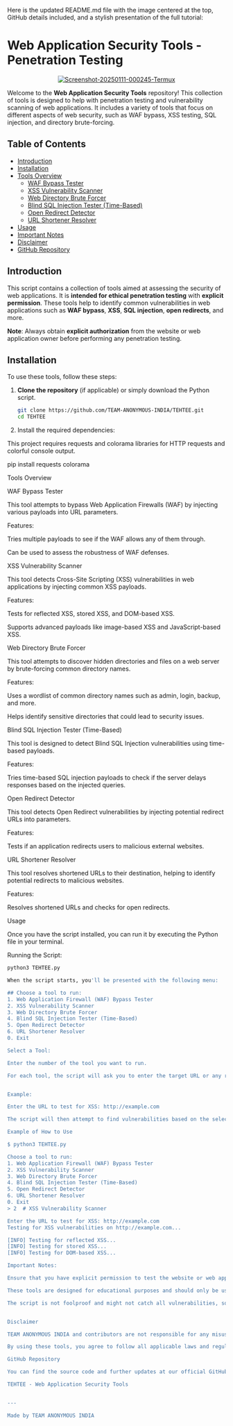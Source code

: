 Here is the updated README.md file with the image centered at the top, GitHub details included, and a stylish presentation of the full tutorial:

# Web Application Security Tools - Penetration Testing

<p align="center">
  <a href="https://ibb.co/7Q0QXS9">
    <img src="https://i.ibb.co/MfJfsgX/Screenshot-20250111-000245-Termux.jpg" alt="Screenshot-20250111-000245-Termux" border="0">
  </a>
</p>

Welcome to the **Web Application Security Tools** repository! This collection of tools is designed to help with penetration testing and vulnerability scanning of web applications. It includes a variety of tools that focus on different aspects of web security, such as WAF bypass, XSS testing, SQL injection, and directory brute-forcing.

## Table of Contents

- [Introduction](#introduction)
- [Installation](#installation)
- [Tools Overview](#tools-overview)
  - [WAF Bypass Tester](#waf-bypass-tester)
  - [XSS Vulnerability Scanner](#xss-vulnerability-scanner)
  - [Web Directory Brute Forcer](#web-directory-brute-forcer)
  - [Blind SQL Injection Tester (Time-Based)](#blind-sql-injection-tester-time-based)
  - [Open Redirect Detector](#open-redirect-detector)
  - [URL Shortener Resolver](#url-shortener-resolver)
- [Usage](#usage)
- [Important Notes](#important-notes)
- [Disclaimer](#disclaimer)
- [GitHub Repository](#github-repository)

## Introduction

This script contains a collection of tools aimed at assessing the security of web applications. It is **intended for ethical penetration testing** with **explicit permission**. These tools help to identify common vulnerabilities in web applications such as **WAF bypass**, **XSS**, **SQL injection**, **open redirects**, and more.

**Note**: Always obtain **explicit authorization** from the website or web application owner before performing any penetration testing.

## Installation

To use these tools, follow these steps:

1. **Clone the repository** (if applicable) or simply download the Python script.

   ```bash
   git clone https://github.com/TEAM-ANONYMOUS-INDIA/TEHTEE.git
   cd TEHTEE

2. Install the required dependencies:

This project requires requests and colorama libraries for HTTP requests and colorful console output.

pip install requests colorama



Tools Overview

WAF Bypass Tester

This tool attempts to bypass Web Application Firewalls (WAF) by injecting various payloads into URL parameters.

Features:

Tries multiple payloads to see if the WAF allows any of them through.

Can be used to assess the robustness of WAF defenses.


XSS Vulnerability Scanner

This tool detects Cross-Site Scripting (XSS) vulnerabilities in web applications by injecting common XSS payloads.

Features:

Tests for reflected XSS, stored XSS, and DOM-based XSS.

Supports advanced payloads like image-based XSS and JavaScript-based XSS.


Web Directory Brute Forcer

This tool attempts to discover hidden directories and files on a web server by brute-forcing common directory names.

Features:

Uses a wordlist of common directory names such as admin, login, backup, and more.

Helps identify sensitive directories that could lead to security issues.


Blind SQL Injection Tester (Time-Based)

This tool is designed to detect Blind SQL Injection vulnerabilities using time-based payloads.

Features:

Tries time-based SQL injection payloads to check if the server delays responses based on the injected queries.


Open Redirect Detector

This tool detects Open Redirect vulnerabilities by injecting potential redirect URLs into parameters.

Features:

Tests if an application redirects users to malicious external websites.


URL Shortener Resolver

This tool resolves shortened URLs to their destination, helping to identify potential redirects to malicious websites.

Features:

Resolves shortened URLs and checks for open redirects.


Usage

Once you have the script installed, you can run it by executing the Python file in your terminal.

Running the Script:

```bash
python3 TEHTEE.py

When the script starts, you'll be presented with the following menu:

## Choose a tool to run:
1. Web Application Firewall (WAF) Bypass Tester
2. XSS Vulnerability Scanner
3. Web Directory Brute Forcer
4. Blind SQL Injection Tester (Time-Based)
5. Open Redirect Detector
6. URL Shortener Resolver
0. Exit

Select a Tool:

Enter the number of the tool you want to run.

For each tool, the script will ask you to enter the target URL or any relevant input needed for the attack.


Example:

Enter the URL to test for XSS: http://example.com

The script will then attempt to find vulnerabilities based on the selected tool.

Example of How to Use

$ python3 TEHTEE.py

Choose a tool to run:
1. Web Application Firewall (WAF) Bypass Tester
2. XSS Vulnerability Scanner
3. Web Directory Brute Forcer
4. Blind SQL Injection Tester (Time-Based)
5. Open Redirect Detector
6. URL Shortener Resolver
0. Exit
> 2  # XSS Vulnerability Scanner

Enter the URL to test for XSS: http://example.com
Testing for XSS vulnerabilities on http://example.com...

[INFO] Testing for reflected XSS...
[INFO] Testing for stored XSS...
[INFO] Testing for DOM-based XSS...

Important Notes:

Ensure that you have explicit permission to test the website or web application.

These tools are designed for educational purposes and should only be used in a legal and ethical manner.

The script is not foolproof and might not catch all vulnerabilities, so it should be used alongside other security tools.


Disclaimer

TEAM ANONYMOUS INDIA and contributors are not responsible for any misuse of this tool. Use these tools responsibly and ensure you have proper authorization before testing any website or web application. Unauthorized access to computer systems is illegal and unethical.

By using these tools, you agree to follow all applicable laws and regulations.

GitHub Repository

You can find the source code and further updates at our official GitHub repository:

TEHTEE - Web Application Security Tools


---

Made by TEAM ANONYMOUS INDIA
